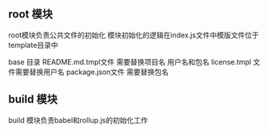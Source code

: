 ## root 模块

root模块负责公共文件的初始化 模块初始化的逻辑在index.js文件中模版文件位于template目录中

 base 目录
 README.md.tmpl文件 需要替换项目名 用户名和包名
 license.tmpl 文件需要替换用户名
 package.json文件 需要替换包名

 ## build 模块

 build 模块负责babel和rollup.js的初始化工作



